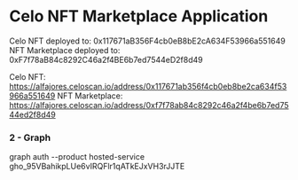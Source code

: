 # Celo NFT Marketplace Application

Celo NFT deployed to: 0x117671aB356F4cb0eB8bE2cA634F53966a551649
NFT Marketplace deployed to: 0xF7f78aB84c8292C46a2f4BE6b7ed7544eD2f8d49

Celo NFT: https://alfajores.celoscan.io/address/0x117671ab356f4cb0eb8be2ca634f53966a551649
NFT Marketplace: https://alfajores.celoscan.io/address/0xf7f78ab84c8292c46a2f4be6b7ed7544ed2f8d49

### 2 - Graph

graph auth --product hosted-service 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